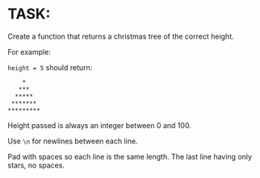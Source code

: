 # TASK:
Create a function that returns a christmas tree of the correct height.

For example:

`height = 5` should return:
```
    *    
   ***   
  *****  
 ******* 
*********
```
Height passed is always an integer between 0 and 100.

Use `\n` for newlines between each line.

Pad with spaces so each line is the same length. The last line having only stars, no spaces.